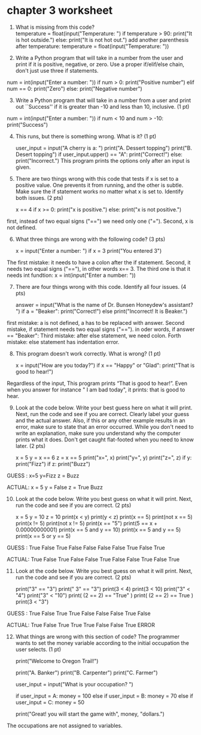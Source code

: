 # chapter 3 worksheet
1. What is missing from this code?     
    temperature = float(input("Temperature: ")
    if temperature > 90:
        print("It is hot outside.")
    else:
        print("It is not hot out.")
     add another parenthesis after temperature: temperature = float(input("Temperature: "))
 
 2. Write a Python program that will take in a number from the user and print
    if it is positive, negative, or zero. Use a proper if/elif/else chain, don't
    just use three if statements.

num = int(input("Enter a number: "))
if num > 0:
   print("Positive number")
elif num == 0:
   print("Zero")
else:
   print("Negative number")

 3. Write a Python program that will take in a number from a user and print
    out ``Success'' if it is greater than -10 and less than 10, inclusive. (1 pt)

num = int(input("Enter a number: "))
if num < 10 and num > -10:
    print("Success")

 4. This runs, but there is something wrong. What is it? (1 pt)
     
    user_input = input("A cherry is a: ")
    print("A. Dessert topping")
    print("B. Desert topping")
    if user_input.upper() == "A":
        print("Correct!")
   else:
        print("Incorrect.")
This program prints the options only after an input is given.
     
 5. There are two things wrong with this code that tests if x is set to a
    positive value. One prevents it from running, and the other is subtle.
    Make sure the if statement works no matter what x is set to.
    Identify both issues. (2 pts)
     
    x == 4
    if x >= 0:
        print("x is positive.")
    else:
        print("x is not positive.")

first, instead of two equal signs ("==") we need only one ("="). Second, x is not defined. 
     
 6. What three things are wrong with the following code? (3 pts)
     
    x = input("Enter a number: ")
    if x = 3
        print("You entered 3")
  
The first mistake: it needs to have a colon after the if statement. Second, it needs two equal signs ("=="), in other words x== 3. The third one is that it needs int fundtion: x = int(input("Enter a number: ")) 
   
 7. There are four things wrong with this code. Identify all four issues. (4 pts)
     
    answer = input("What is the name of Dr. Bunsen Honeydew's assistant? ")
    if a = "Beaker":
        print("Correct!")
        else
        print("Incorrect! It is Beaker.")

first mistake: a is not defined, a has to be replaced with answer. Second mistake, if statement needs two equal signs ("=="). in oder words, if answer == "Beaker":
Third mistake: after else statement, we need colon. Forth mistake: else statement has indentation error.
     
 8. This program doesn't work correctly. What is wrong? (1 pt)
     
    x = input("How are you today?")
    if x == "Happy" or "Glad":
        print("That is good to hear!")

Regardless of the input, This program prints “That is good to hear!”. Even when you answer for instance " I am bad today", it prints: that is good to hear.
     
 9. Look at the code below. Write your best guess here on what it will print.
    Next, run the code and see if you are correct.
    Clearly label your guess and the actual answer.
    Also, if this or any other example results in an error, make sure to
    state that an error occurred.
    While you don't need to write an explanation, make sure you understand
    why the computer prints what it does. Don't get caught flat-footed when
    you need to know later. (2 pts)
     
    x = 5
    y = x == 6
    z = x == 5
    print("x=", x)
    print("y=", y)
    print("z=", z)
    if y:
        print("Fizz")
    if z:
        print("Buzz")

GUESS : x=5
y=Fizz
z = Buzz

ACTUAL:
x = 5
y = False
z = True
Buzz

		
   
10. Look at the code below. Write you best guess on what it will print.
    Next, run the code and see if you are correct. (2 pts)
     
    x = 5
    y = 10
    z = 10
    print(x < y)
    print(y < z)
    print(x == 5)
    print(not x == 5)
    print(x != 5)
    print(not x != 5)
    print(x == "5")
    print(5 == x + 0.00000000001)
    print(x == 5 and y == 10)
    print(x == 5 and y == 5)
    print(x == 5 or y == 5)
     
GUESS : 
True
False
True
False
False
False
False
True
False
True

ACTUAL:
True
False
True
False
False
True
False
False
True
False
True

11. Look at the code below. Write you best guess on what it will print.
    Next, run the code and see if you are correct. (2 pts)
     
    print("3" == "3")
    print(" 3" == "3")
    print(3 < 4)
    print(3 < 10)
    print("3" < "4")
    print("3" < "10")
    print( (2 == 2) == "True" )
    print( (2 == 2) == True )
    print(3 < "3")
     
GUESS : 
True
False
True
True
False
False
False
True
False

ACTUAL: 
True
False
True
True
True
False
False
True
ERROR

12. What things are wrong with this section of code?
    The programmer wants to set the money variable according to
    the initial occupation the user selects. (1 pt)
     
    print("Welcome to Oregon Trail!")
 
    print("A. Banker")
    print("B. Carpenter")
    print("C. Farmer")
 
    user_input = input("What is your occupation? ")
 
    if user_input = A:
        money = 100
    else if user_input = B:
        money = 70
    else if user_input = C:
        money = 50
 
    print("Great! you will start the game with", money, "dollars.")

The occupations are not assigned to variables.

